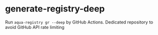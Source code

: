 # generate-registry-deep
Run `aqua-registry gr --deep` by GitHub Actions. Dedicated repository to avoid GitHub API rate limiting
